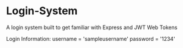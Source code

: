 # Login-System
A login system built to get familiar with Express and JWT Web Tokens

Login Information:
username = 'sampleusername'
password = '1234'
